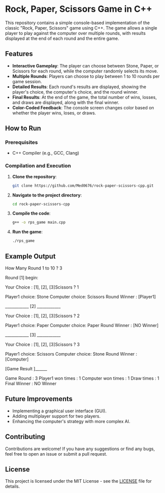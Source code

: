 # Rock, Paper, Scissors Game in C++

This repository contains a simple console-based implementation of the classic "Rock, Paper, Scissors" game using C++. The game allows a single player to play against the computer over multiple rounds, with results displayed at the end of each round and the entire game.

## Features

- **Interactive Gameplay**: The player can choose between Stone, Paper, or Scissors for each round, while the computer randomly selects its move.
- **Multiple Rounds**: Players can choose to play between 1 to 10 rounds per game session.
- **Detailed Results**: Each round's results are displayed, showing the player's choice, the computer's choice, and the round winner.
- **Final Results**: At the end of the game, the total number of wins, losses, and draws are displayed, along with the final winner.
- **Color-Coded Feedback**: The console screen changes color based on whether the player wins, loses, or draws.

## How to Run

### Prerequisites

- C++ Compiler (e.g., GCC, Clang)

### Compilation and Execution

1. **Clone the repository**:
    ```bash
    git clone https://github.com/Med0676/rock-paper-scissors-cpp.git
    ```

2. **Navigate to the project directory**:
    ```bash
    cd rock-paper-scissors-cpp
    ```

3. **Compile the code**:
    ```bash
    g++ -o rps_game main.cpp
    ```

4. **Run the game**:
    ```bash
    ./rps_game
    ```

## Example Output

How Many Round 1 to 10 ? 3

Round [1] begin:

Your Choice : [1], [2], [3]Scissors ? 1

Player1 choice: Stone 
Computer choice: Scissors
Round Winner : [Player1]

____________ [2] ____________

Your Choice : [1], [2], [3]Scissors ? 2

Player1 choice: Paper 
Computer choice: Paper
Round Winner : [NO Winner]

____________ [3] ____________

Your Choice : [1], [2], [3]Scissors ? 3

Player1 choice: Scissors
Computer choice: Stone 
Round Winner : [Computer]

[Game Result ]______

Game Round : 3 
Player1 won times : 1
Computer won times : 1 
Draw times : 1 
Final Winner : NO Winner


## Future Improvements

- Implementing a graphical user interface (GUI).
- Adding multiplayer support for two players.
- Enhancing the computer's strategy with more complex AI.

## Contributing

Contributions are welcome! If you have any suggestions or find any bugs, feel free to open an issue or submit a pull request.

## License

This project is licensed under the MIT License - see the [LICENSE](LICENSE) file for details.
